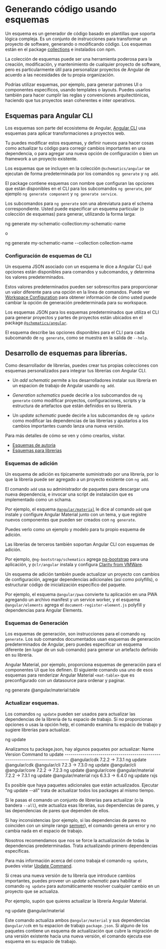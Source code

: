 # Generando código usando esquemas

Un esquema es un generador de código basado en plantillas que soporta lógica compleja.
Es un conjunto de instrucciones para transformar un proyecto de software, generando o modificando código.
Los esquemas están en el package [collections](guide/glossary#collection)  e instalados con npm.

La colección de esquemas puede ser una herramienta poderosa para la creación, modificación, y mantenimiento de cualquier proyecto de software, pero es particularmente útil para personalizar proyectos de Angular de acuerdo a las necesidades de tu propia organización.

Podrías utilizar esquemas, por ejemplo, para generar patrones UI o componentes específicos, usando templates o layouts.
Puedes usarlos también para hacer cumplir las reglas y convenciones arquitectónicas, haciendo que tus proyectos sean coherentes e inter operativos.

## Esquemas para Angular CLI

Los esquemas son parte del ecosistema de Angular, [Angular CLI](guide/glossary#cli) usa esquemas para aplicar transformaciones a proyectos web.

Tu puedes modificar estos esquemas, y definir nuevos para hacer cosas como actualizar tu código para corregir cambios importantes en una dependencia, o para agregar una nueva opción de configuración o bien un framework a un proyecto existente.

Los esquemas que se incluyen en la colección `@schematics/angular` se ejecutan de forma predeterminada por los comandos `ng generate` y `ng add`.

El package contiene esquemas con nombre que configuran las opciones que están disponibles en el CLI para los subcomandos `ng generate`, por ejemplo `ng generate component` y `ng generate service`.

Los subcomandos para `ng generate` son una abreviatura para el schema correspondiente. Usted puede especificar un esquema particular (o colección de esquemas) para generar, utilizando la forma larga:

<code-example language="bash">
ng generate my-schematic-collection:my-schematic-name
</code-example>

o

<code-example language="bash">
ng generate my-schematic-name --collection collection-name
</code-example>

### Configuración de esquemas de CLI
Un esquema JSON asociado con un esquema le dice a Angular CLI qué opciones están disponibles para comandos y subcomandos, y determina los valores predeterminados.

Estos valores predeterminados pueden ser sobrescritos para proporcionar un valor diferente para una opción en la línea de comandos.
Puede ver [Workspace Configuration](guide/workspace-config) para obtener información de cómo usted puede cambiar la opción de generación predeterminada para su workspace.

Los esquemas JSON para los esquemas predeterminados que utiliza el CLI para generar proyectos y partes de proyectos están ubicados en el package [`@schematics/angular`](https://raw.githubusercontent.com/angular/angular-cli/v7.0.0/packages/schematics/angular/application/schema.json).

El esquema describe las opciones disponibles para el CLI para cada subcomando de `ng generate`, como se muestra en la salida de `--help`.

## Desarrollo de esquemas para librerías.

Como desarrollador de librerías, puedes crear tus propias colecciones con esquemas personalizados para integrar tus librerías con Angular CLI.

* Un *add schematic* permite a los desarrolladores instalar sus librería en un espacion de trabajo de Angular usando `ng add`.

* *Generation schematics* puede decirle a los subcomandos de  `ng generate` como modificar proyectos, configuraciones, scripts y la estructura de artefactos que están definidos en su librería.

* Un *update schematic* puede decirle a los subcomandos de `ng update` como modificar las dependencias de las librerías y ajustarlos a los cambios importantes cuando lanza una nueva versión.

Para más detalles de cómo se ven y cómo crearlos, visitar.
* [Esquemas de autoria](guide/schematics-authoring)
* [Esquemas para librerias](guide/schematics-for-libraries)

### Esquemas de adición

Un esquema de adición es típicamente suministrado por una librería, por lo que la librería puede ser agregado a un proyecto existente con `ng add`.

El comando `add` usa su administrador de paquetes para descargar una nueva dependencia, e invocar una script de instalación que es implementado como un schama.

Por ejemplo, el esquema [`@angular/material`](https://material.angular.io/guide/schematics) le dice al comando `add` que instale y configure Angular Material junto con un tema, y que registre nuevos componentes que pueden ser creados con `ng generate`.

Puedes verlo como un ejemplo y modelo para tu propio esquema de adición.

Las librerías de terceros también soportan Angular CLI con esquemas de adición.

Por ejemplo, `@ng-bootstrap/schematics` agrega [ng-bootstrap](https://ng-bootstrap.github.io/) para una aplicación, y `@clr/angular` instala y configura [Clarity from VMWare](https://vmware.github.io/clarity/documentation/v1.0/get-started).

Un esquema de adición también puede actualizar un proyecto con cambios de configuración, agregar dependencias adicionales (así como polyfills), o estructurar código de inicialización específico del paquete.

Por ejemplo, el esquema `@angular/pwa` convierte tu aplicación en una PWA agregando un archivo manifest y un service worker, y el esquema `@angular/elements`  agrega el `document-register-element.js` polyfill y dependencias para Angular Elements.

### Esquemas de Generación
Los esquemas de generación, son instrucciones para el comando `ng generate`.
Los sub comandos documentados usan esquemas de generación predeterminados de Angular, pero puedes especificar un esquema diferente (en lugar de un sub comando) para generar un artefacto definido en su librería.

Angular Material, por ejemplo, proporciona esquemas de generación para el componentes UI que los definen.
El siguiente comando usa uno de esos esquemas para renderizar Angular Material `<mat-table>` que es preconfigurado con un datasource para ordenar y paginar.

<code-example language="bash">
ng generate @angular/material:table <component-name>
</code-example>

### Actualizar esquemas.

Los comandos `ng update` pueden ser usados para actualizar las dependencias de la librería de tu espacio de trabajo. Si no proporcionas opciones o usas la opción help, el comando examina tu espácio de trabajo y sugiere librerías para actualizar.

<code-example language="bash">
ng update

   Analizamos tu package.json, hay algunos paquetes por actualizar:
     Name                               Version                  Command to update
    --------------------------------------------------------------------------------
     @angular/cdk                       7.2.2 -> 7.3.1           ng update @angular/cdk
     @angular/cli                       7.2.3 -> 7.3.0           ng update @angular/cli
     @angular/core                      7.2.2 -> 7.2.3           ng update @angular/core
     @angular/material                  7.2.2 -> 7.3.1           ng update @angular/material
     rxjs                               6.3.3 -> 6.4.0           ng update rxjs
 
   Es posible que haya paquetes adicionales que están actualizados.
   Ejecutar "ng update --all" trata de actualizar todos los packages al mismo tiempo.
</code-example>

Si le pasas el comando un conjunto de librerías para actualizar (o la bandera `--all`), este actualiza esas librerías, sus dependencias de pares, y las dependencias de pares que dependen de ellos.

<div class="alert is-helpful">

Si hay inconsistencias (por ejemplo, si las dependencias de pares no coinciden con un simple rango [semver](https://semver.io/)), el comando genera un error y no cambia nada en el espacio de trabajo.

Nosotros recomendamos que nos se force la actualización de todas la dependencias predeterminadas. Trata actualizando primero dependencias específicas.

Para más información acerca del como trabaja el comando `ng update`, puedes vistar [Update Command](https://github.com/angular/angular-cli/blob/master/docs/specifications/update.md).

</div>

Si creas una nueva versión de tu librería que introduce cambios importantes, puedes proveer un *update schematic* para habilitar el comando `ng update` para automáticamente resolver cualquier cambio en un proyecto que se actualiza.

Por ejemplo, supón que quieres actualizar la librería Angular Material.

<code-example language="bash">
ng update @angular/material
</code-example>

Este comando actualiza ambos `@angular/material` y sus dependencias `@angular/cdk`  en tu espacion de trabajo `package.json`.
Si alguno de los paquetes contiene un esquema de actualización que cubre la migración de una versión existente hacia una nueva versión, el comando ejecuta ese esquema en su espacio de trabajo.
